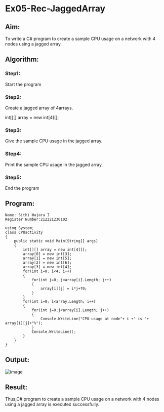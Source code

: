 # Ex05-Rec-JaggedArray
## Aim:
To write a C# program to create a sample CPU usage on a network with 4 nodes using a jagged array.
## Algorithm:

### Step1:
Start the program

### Step2:
Create a jagged array of 4arrays.

int[][] array = new int[4][];
### Step3:
Give the sample CPU usage in the jagged array.

### Step4:
Print the sample CPU usage in the jagged array.

### Step5:
End the program

## Program:
```
Name: Sithi Hajara I
Register Number:212221230102

```
```
using System;
class CPUactivity
{
    public static void Main(String[] args)
    {
        int[][] array = new int[4][];
        array[0] = new int[3];
        array[1] = new int[5];
        array[2] = new int[6];
        array[3] = new int[4];
        for(int i=0; i<4; i++)
        {
            for(int j=0; j<array[i].Length; j++)
            {
                array[i][j] = i*j+70;
            }
        }
        for(int i=0; i<array.Length; i++)
        {
            for(int j=0;j<array[i].Length; j++)
            {
                Console.WriteLine("CPU usage at node"+ i +" is "+ array[i][j]+"%");
            }
            Console.WriteLine();
        }
    }
}
```
## Output:
![image](https://github.com/sithihajara/Ex05-Rec-JaggedArray/assets/94219582/3154326e-af90-44e2-ad18-fceeb1293897)

## Result:
Thus,C# program to create a sample CPU usage on a network with 4 nodes using a jagged array is executed successfully.
